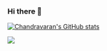 ### Hi there 👋

<!--
**chandravaran/chandravaran** is a ✨ _special_ ✨ repository because its `README.md` (this file) appears on your GitHub profile.

Here are some ideas to get you started:

- 🔭 I’m currently working on ...
- 🌱 I’m currently learning ...
- 👯 I’m looking to collaborate on ...
- 🤔 I’m looking for help with ...
- 💬 Ask me about ...
- 📫 How to reach me: ...
- 😄 Pronouns: ...
- ⚡ Fun fact: ...
-->
[![Chandravaran's GitHub stats](https://github-readme-stats.vercel.app/api?username=chandravaran)](https://github.com/chandravaran/github-readme-stats)

<img align="center" src="https://github-readme-stats.vercel.app/api/top-langs/?username=chandravaran&count-private=true"/>

